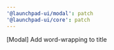 ```yaml
---
'@launchpad-ui/modal': patch
'@launchpad-ui/core': patch
---
```


[Modal] Add word-wrapping to title
